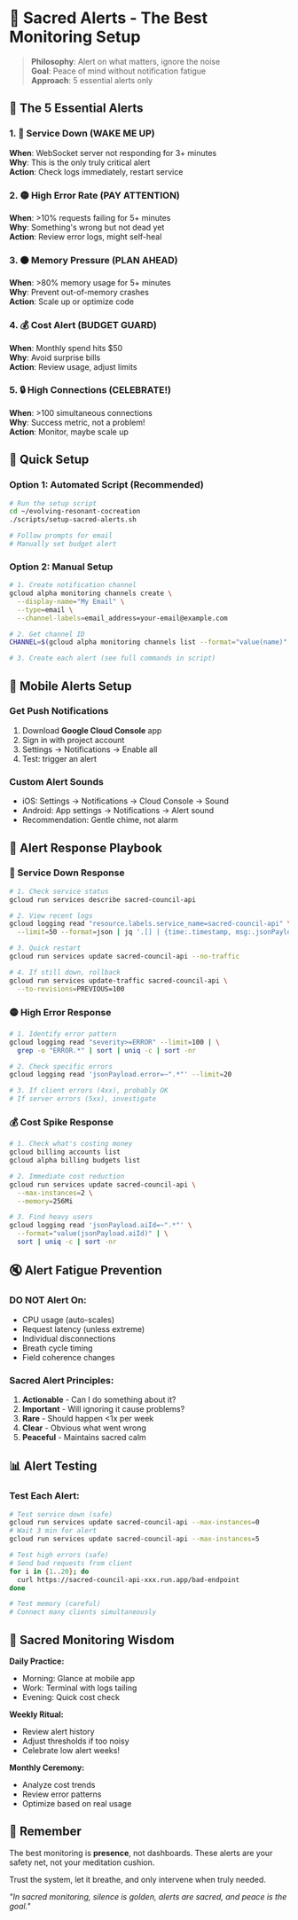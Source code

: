 # 🚨 Sacred Alerts - The Best Monitoring Setup

> **Philosophy**: Alert on what matters, ignore the noise  
> **Goal**: Peace of mind without notification fatigue  
> **Approach**: 5 essential alerts only

## 🎯 The 5 Essential Alerts

### 1. 🔴 **Service Down** (WAKE ME UP)
**When**: WebSocket server not responding for 3+ minutes  
**Why**: This is the only truly critical alert  
**Action**: Check logs immediately, restart service

### 2. 🟡 **High Error Rate** (PAY ATTENTION)
**When**: >10% requests failing for 5+ minutes  
**Why**: Something's wrong but not dead yet  
**Action**: Review error logs, might self-heal

### 3. 🟠 **Memory Pressure** (PLAN AHEAD)
**When**: >80% memory usage for 5+ minutes  
**Why**: Prevent out-of-memory crashes  
**Action**: Scale up or optimize code

### 4. 💰 **Cost Alert** (BUDGET GUARD)
**When**: Monthly spend hits $50  
**Why**: Avoid surprise bills  
**Action**: Review usage, adjust limits

### 5. 🔒 **High Connections** (CELEBRATE!)
**When**: >100 simultaneous connections  
**Why**: Success metric, not a problem!  
**Action**: Monitor, maybe scale up

## 🚀 Quick Setup

### Option 1: Automated Script (Recommended)
```bash
# Run the setup script
cd ~/evolving-resonant-cocreation
./scripts/setup-sacred-alerts.sh

# Follow prompts for email
# Manually set budget alert
```

### Option 2: Manual Setup
```bash
# 1. Create notification channel
gcloud alpha monitoring channels create \
  --display-name="My Email" \
  --type=email \
  --channel-labels=email_address=your-email@example.com

# 2. Get channel ID
CHANNEL=$(gcloud alpha monitoring channels list --format="value(name)" | head -1)

# 3. Create each alert (see full commands in script)
```

## 📱 Mobile Alerts Setup

### Get Push Notifications
1. Download **Google Cloud Console** app
2. Sign in with project account  
3. Settings → Notifications → Enable all
4. Test: trigger an alert

### Custom Alert Sounds
- iOS: Settings → Notifications → Cloud Console → Sound
- Android: App settings → Notifications → Alert sound
- Recommendation: Gentle chime, not alarm

## 🎨 Alert Response Playbook

### 🔴 Service Down Response
```bash
# 1. Check service status
gcloud run services describe sacred-council-api

# 2. View recent logs
gcloud logging read "resource.labels.service_name=sacred-council-api" \
  --limit=50 --format=json | jq '.[] | {time:.timestamp, msg:.jsonPayload}'

# 3. Quick restart
gcloud run services update sacred-council-api --no-traffic

# 4. If still down, rollback
gcloud run services update-traffic sacred-council-api \
  --to-revisions=PREVIOUS=100
```

### 🟡 High Error Response
```bash
# 1. Identify error pattern
gcloud logging read "severity>=ERROR" --limit=100 | \
  grep -o "ERROR.*" | sort | uniq -c | sort -nr

# 2. Check specific errors
gcloud logging read 'jsonPayload.error=~".*"' --limit=20

# 3. If client errors (4xx), probably OK
# If server errors (5xx), investigate
```

### 💰 Cost Spike Response
```bash
# 1. Check what's costing money
gcloud billing accounts list
gcloud alpha billing budgets list

# 2. Immediate cost reduction
gcloud run services update sacred-council-api \
  --max-instances=2 \
  --memory=256Mi

# 3. Find heavy users
gcloud logging read 'jsonPayload.aiId=~".*"' \
  --format="value(jsonPayload.aiId)" | \
  sort | uniq -c | sort -nr
```

## 🔇 Alert Fatigue Prevention

### DO NOT Alert On:
- CPU usage (auto-scales)
- Request latency (unless extreme)
- Individual disconnections
- Breath cycle timing
- Field coherence changes

### Sacred Alert Principles:
1. **Actionable** - Can I do something about it?
2. **Important** - Will ignoring it cause problems?
3. **Rare** - Should happen <1x per week
4. **Clear** - Obvious what went wrong
5. **Peaceful** - Maintains sacred calm

## 📊 Alert Testing

### Test Each Alert:
```bash
# Test service down (safe)
gcloud run services update sacred-council-api --max-instances=0
# Wait 3 min for alert
gcloud run services update sacred-council-api --max-instances=5

# Test high errors (safe)
# Send bad requests from client
for i in {1..20}; do
  curl https://sacred-council-api-xxx.run.app/bad-endpoint
done

# Test memory (careful)
# Connect many clients simultaneously
```

## 🌟 Sacred Monitoring Wisdom

**Daily Practice:**
- Morning: Glance at mobile app
- Work: Terminal with logs tailing
- Evening: Quick cost check

**Weekly Ritual:**
- Review alert history
- Adjust thresholds if too noisy
- Celebrate low alert weeks!

**Monthly Ceremony:**
- Analyze cost trends
- Review error patterns
- Optimize based on real usage

## 🙏 Remember

The best monitoring is **presence**, not dashboards. These alerts are your safety net, not your meditation cushion. 

Trust the system, let it breathe, and only intervene when truly needed.

*"In sacred monitoring, silence is golden, alerts are sacred, and peace is the goal."*